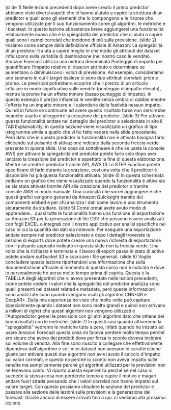 (slide 1)
Nelle lezioni precedenti dopo avere creato il primo predictor abbiamo visto diversi aspetti che ci hanno aiutato a capire la struttura di un predictor e quali sono gli elementi che lo compongono e le risorse che vengono utilizzate per il suo funzionamento come gli algoritmi, le metriche e i backtest.
In questo lezione abbastanza breve aggiungerei una funzionalità relativamente nuova che è la spiegabilità del predictor che ci aiuta a capire quali sono i campi correlati che incidono di più sulla previsione.
(slide 2)
Iniziamo come sempre dalla definizione ufficiale di Amazon: 
La spiegabilità di un predictor ti aiuta a capire meglio in che modo gli attributi dei dataset influiscono sulla variabile di destinazione (nel nostro caso le vendite).
Amazon Forecast utilizza una metrica denominata Punteggio di impatto per quantificare l'impatto relativo di ciascun attributo e determinare se aumentano o diminuiscono i valori di previsione.
Ad esempio, consideriamo uno scenario in cui il target èsalese ci sono due attributi correlati: price e promo. Le previsioni potrebbero scoprire che il prezzo di un articolo influisce in modo significativo sulle vendite (punteggio di impatto elevato), mentre la promo ha un effetto minore (basso punteggio di impatto).
In questo esempio il prezzo influenza le vendite senza ombra di dubbio mentre l'offerta ha un impatto minore e il calendario delle festività nessun impatto. Quindi in futuro se continuate ad avere questo risultato forse non servirebbe neanche usarlo e alleggerire la creazione del predictor.
(slide 3)
Per attivare questa funzionalità andate nel dettaglio del predictor e selezionate in alto il TAB Explainability, in questa sezione viene visualizzato un grafico di tipo istogramma simile a quello che vi ho fatto vedere nella slide precedente. Però dato che in questo predictor la funzionalità non è attivata bisogna farlo cliccando sul pulsante di attivazione indicato dalla seconda freccia verde presente in questa slide.
Una cosa da sottolineare è che se usate la console AWS per attivare la spiegabilità del predictor potete farlo solo dopo aver lanciato la creazione del predictor e aspettato la fine di questa elaborazione. Mentre se create il predictor tramite API, AWS CLI o STEP Function potete specificare di farlo durante la creazione, cosi una volta che il predictor è disponibile ha già questa funzionalità attivata.
(slide 4)
In questa schermata vediamo un grafico che viene visualizzato quando la funzionalità è attiva sia se sia stata attivata tramite API alla creazione del predictor o tramite console AWS in modo manuale. Una curiosità che vorrei aggiungere è che questi grafici vengono generati da Amazon Quicksight tramite dei componenti embed e per chi analizza i dati come lavoro è uno strumento sicuramente da studiare.
(slide 5)
Come ormai avete avuto modo di apprendere... quasi tutte le funzionalità hanno una funzione di esportazione su Amazon S3 per la generazione di file CSV che possono essere analizzati con fogli EXCEL o integrati con il nostro applicativo per analisi specifiche nel caso in cui la quantità dei dati sia notevole.
Per eseguire una esportazione andate sempre nel predictor selezionato e dopo i dettagli troverete la sezione di exports dove potete creare una nuova richiesta di esportazione con il pulsante apposito indicato in questa slide con la freccia verde. Una volta che la richiesta è terminata e il lavoro di export passa in stato di active potete andare sul bucket S3 e scaricare i file generati.
(slide 6)
Voglio concludere questa lezione riportandovi una informazione che sulla documentazione ufficiale al momento di questo corso non è indicata e dove io personalmente ho perso molto tempo prima di capirla.
Questa è la TABELLA degli algoritmi che vi avevo presentato nelle lezioni precedenti, come potete vedere i valori che la spiegabilità del predictor analizza sono quelli presenti nel dataset related e metadata, però queste informazioni sono analizzate sono quando vengono usati gli algoritmi CNN-QR e DeepAR+. 
Dalla mia esperienza ho visto che molte volte può capitare (specialmente quando i dataset non sono molto grandi e quindi non arrivano a milioni di righe) che questi algoritmi non vengono utilizzati e l'Autopredictor generi le previsioni con gli altri algoritmi dato che ottiene dei buoni risultati con le metriche.
(slide 7)
In questi casi quando attiveremo la "spiegabilità" vedremo le metriche tutte a zero, infatti quando ho iniziato ad usare Amazon Forecast questa cosa mi faceva perdere molto tempo perché ero sicuro che avevo dei prodotti dove per forza lo sconto doveva incidere sul volume di vendita.
Alla fine sono riuscito a collegare che effettivamente dipendeva dall'algoritmo e se i miei dataset non avevano le caratteristiche giuste per attivare questi due algoritmi non avrei avuto il calcolo d'impatto sui valori correlati, e questo no perché lo sconto non aveva impatto sulle vendite ma semplicemente perché gli algoritmi utilizzati per le previsioni non ne tenevano conto.
Vi riporto questa esperienza perché se nel caso vi succede la stessa cosa non perderete tempo a capire il motivo e magari andare fuori strada pensando che i valori correlati non hanno impatto sul valore target. 
Con questo possiamo chiudere la sezione del predictor e passare alla sezione delle lezioni sulle previsioni e la generazione dei forecast. Grazie ancora di essere arrivati fino a qui. ci vediamo alla prossima lezione.